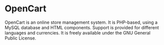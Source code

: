# OpenCart
 OpenCart is an online store management system. It is PHP-based, using a MySQL database and HTML components. Support is provided for different languages and currencies. It is freely available under the GNU General Public License.
